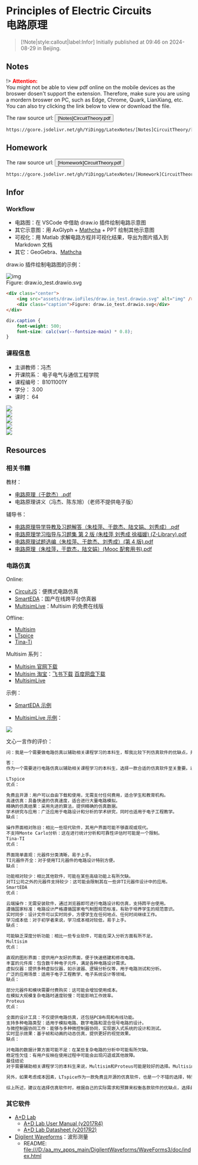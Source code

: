 # Principles of Electric Circuits <br> 电路原理

> [!Note|style:callout|label:Infor]
Initially published at 09:46 on 2024-08-29 in Beijing.


## Notes

!> **<span style='color:red'>Attention:</span>**<br>
You might not be able to view pdf online on the mobile devices as the broswer dosen't support the extension. Therefore, make sure you are using a mordern broswer on PC, such as Edge, Chrome, Quark, LianXiang, etc. You can also try clicking the link below to view or download
the file.

The raw source url: <button onclick="window.open('https://gcore.jsdelivr.net/gh/YiDingg/LatexNotes/[Notes]CircuitTheory/[Notes]CircuitTheory.pdf')" type="button">[Notes]CircuitTheory.pdf</button>

```pdf
https://gcore.jsdelivr.net/gh/YiDingg/LatexNotes/[Notes]CircuitTheory/[Notes]CircuitTheory.pdf
```

## Homework

The raw source url: <button onclick="window.open('https://gcore.jsdelivr.net/gh/YiDingg/LatexNotes/[Homework]CircuitTheory/[Homework]CircuitTheory.pdf')" type="button">[Homework]CircuitTheory.pdf</button>

```pdf
https://gcore.jsdelivr.net/gh/YiDingg/LatexNotes/[Homework]CircuitTheory/[Homework]CircuitTheory.pdf
```

## Infor

### Workflow

-   电路图：在 VSCode 中借助 draw.io 插件绘制电路示意图
-   其它示意图：用 AxGlyph + [Mathcha](https://www.mathcha.io/editor) + PPT 绘制其他示意图
-   可视化：用 Matlab 求解电路方程并可视化结果，导出为图片插入到 Markdown 文档
-   其它：GeoGebra、[Mathcha](https://www.mathcha.io/editor)

draw.io 插件绘制电路图的示例：

<div class='center'><img src='Notes/MajorCourses/CircuitTheory/assets/draw.io_test.drawio.svg' alt='img'/>
<div class='caption'>Figure: draw.io_test.drawio.svg</div></div>

```html
<div class="center">
    <img src="assets/draw.ioFiles/draw.io_test.drawio.svg" alt="img" />
    <div class="caption">Figure: draw.io_test.drawio.svg</div>
</div>
```

```css
div.caption {
    font-weight: 500;
    font-size: calc(var(--fontsize-main) * 0.8);
}
```

### 课程信息

-   主讲教师：冯杰
-   开课院系： 电子电气与通信工程学院
-   课程编号： B1011001Y
-   学分： 3.00
-   课时： 64

<!-- <div class="center"><img src="https://imagebank-0.oss-cn-beijing.aliyuncs.com/VS-PicGo/2024-08-27-10-30-24_CircuitTheoryNotes(0)-Preparations.png"/></div> -->
<div class="center"><img src="https://imagebank-0.oss-cn-beijing.aliyuncs.com/VS-PicGo/2024-08-27-10-39-39_CircuitTheoryNotes(0)-Preparations.jpg"/></div>
<div class="center"><img src="https://imagebank-0.oss-cn-beijing.aliyuncs.com/VS-PicGo/2024-08-27-10-17-18_CircuitTheoryNotes(0)-Preparations.jpg"/></div>
<div class="center"><img src="https://imagebank-0.oss-cn-beijing.aliyuncs.com/VS-PicGo/2024-08-27-11-05-16_CircuitTheoryNotes(0)-Preparations.png"/></div>

<div class="center"><img src="https://imagebank-0.oss-cn-beijing.aliyuncs.com/VS-PicGo/2024-08-27-10-15-24_CircuitTheoryNotes(0)-Preparations.jpg"/></div>

<div class="center"><img src="https://imagebank-0.oss-cn-beijing.aliyuncs.com/VS-PicGo/2024-08-29-13-13-40_CircuitTheoryNotes(0)-Preparations.jpg"/></div>

<!-- <div class="center"><img src="https://imagebank-0.oss-cn-beijing.aliyuncs.com/VS-PicGo/2024-08-27-17-37-36_CircuitTheoryNotes(0)-Preparations.jpg"/></div>
 -->

## Resources

### 相关书籍

教材：

-   [电路原理（于歆杰）.pdf](https://s.b1n.net/2eH2q)
-   电路原理讲义（冯杰、陈东旭）（老师不提供电子版）

辅导书：

-   [电路原理导学导教及习题解答（朱桂萍、于歆杰、陆文娟、刘秀成）.pdf](https://s.b1n.net/4kGFu)
-   [电路原理学习指导与习题集 第 2 版 (朱桂萍 刘秀成 徐福媛) (Z-Library).pdf](https://www.writebug.com/static/uploads/2024/8/27/bdf7b26c0f4342845a66054cccd6cdc1.pdf)
-   [电路原理试题选编（朱桂萍、于歆杰、刘秀成）(第 4 版).pdf](https://s.b1n.net/OSmef)
-   [电路原理（朱桂萍，于歆杰，陆文娟）(Mooc 配套用书).pdf](https://s.b1n.net/6Smsc)

### 电路仿真

Online:

-   [CircuitJS](https://www.eetree.cn/circuitjs/circuitjs.html)：便携式电路仿真
-   [SmartEDA](https://www.ismarteda.com/)：国产在线跨平台仿真器
-   [MultisimLive](https://www.multisim.com/get-started/)：Multisim 的免费在线版

Offline:

-   [Multisim](https://www.ni.com/zh-cn/support/downloads/software-products/download.multisim.html#452133)
-   [LTspice](https://www.analog.com/en/design-center/design-tools-and-calculators/ltspice-simulator.html)
-   [Tina-Ti](https://www.ti.com/tool/TINA-TI)

Multisim 系列：

-   [Multisim 官网下载](https://www.ni.com/zh-cn/support/downloads/software-products/download.multisim.html#452133)
-   [Multisim 淘宝](https://item.taobao.com/item.htm?spm=a21n57.1.item.1.5cdf523cnkKNJE&priceTId=2147806317247600582073947e9e5c)：[飞书下载](https://h2t5pqlfw1.feishu.cn/drive/folder/UyWcfUlc9leIfKdUj5zcdDwTn9d) [百度网盘下载](https://pan.baidu.com/s/1GVF6j89qCSGBTj86KVeMFA?pwd=1234)
-   [MultisimLive](https://www.multisim.com/get-started/)

示例：

-   [SmartEDA 示例](https://www.ismarteda.com/)

-   [MultisimLive 示例](https://www.multisim.com/content/a3jq2FvzzNdfuU4dPYQDsV/circuittest/open/)：
<div class="center"><img src="https://imagebank-0.oss-cn-beijing.aliyuncs.com/VS-PicGo/2024-08-23-00-55-48_CircuitTheoryNotes(0)-Preparations.jpg"/></div>

文心一言作的评价：

```txt
问：我是一个需要做电路仿真以辅助相关课程学习的本科生，帮我比较下列仿真软件的优缺点，并给出最佳结论：LTspice、tina-ti、SmartEDA、Multisim、Proteus

答：
作为一个需要进行电路仿真以辅助相关课程学习的本科生，选择一款合适的仿真软件至关重要。以下是对LTspice、Tina-TI、SmartEDA、Multisim和Proteus这五款仿真软件的优缺点比较，以及给出的最佳结论。

LTspice
优点：

免费且开源：用户可以自由下载和使用，无需支付任何费用，适合学生和教育机构。
高速仿真：具备快速的仿真速度，适合进行大量电路模拟。
精确的仿真结果：采用先进的算法，提供精确的仿真数据。
学术研究与应用：广泛应用于电路设计和分析的学术研究，同时也适用于电子工程教学。
缺点：

操作界面相对陈旧：相比一些现代软件，其用户界面可能不够直观或现代。
不支持Monte Carlo分析：这在进行统计分析和可靠性评估时可能是一个限制。
Tina-TI
优点：

界面简单直观：元器件分类清晰，易于上手。
TI元器件齐全：对于使用TI元器件的电路设计特别方便。
缺点：

功能相对较少：相比其他软件，可能在某些高级功能上有所欠缺。
对TI公司之外的元器件支持较少：这可能会限制其在一些非TI元器件设计中的应用。
SmartEDA
优点：

云端操作：无需安装软件，通过浏览器即可进行电路设计和仿真，支持跨平台使用。
遵循国家标准：电路设计严格遵循国家电气制图规范标准，有助于培养学生的规范意识。
实时同步：设计文件可以实时同步，方便学生在任何地点、任何时间继续工作。
学习成本低：对于初学者来说，学习成本相对较低，易于上手。
缺点：

可能缺乏深度分析功能：相比一些专业软件，可能在深入分析方面有所不足。
Multisim
优点：

直观的图形界面：提供用户友好的界面，便于快速搭建和修改电路。
丰富的元件库：包含数千种电子元件，满足各种电路设计需求。
虚拟仪器：提供多种虚拟仪器，如示波器、逻辑分析仪等，用于电路测试和分析。
广泛的应用场景：适用于电子工程教学、电子系统设计等领域。
缺点：

部分元器件和模块需要付费购买：这可能会增加使用成本。
在模拟大规模复杂电路时速度较慢：可能影响工作效率。
Proteus
优点：

全面的设计工具：不仅提供电路仿真，还包括PCB布局和布线功能。
支持多种电路类型：适用于模拟电路、数字电路和混合信号电路的设计。
与微控制器协同工作：能够与多种微控制器协同，实现嵌入式系统的设计和测试。
实时显示效果：基于帧和动画的动态仿真，提供更好的视觉效果。
缺点：

对电路的数据计算方面可能不足：在某些复杂电路的分析中可能有所欠缺。
稳定性欠佳：有用户反映在使用过程中可能会出现闪退或其他故障。
最佳结论
对于需要辅助相关课程学习的本科生来说，Multisim和Proteus可能是较好的选择。Multisim以其直观的图形界面、丰富的元件库和虚拟仪器功能，能够满足大部分电路设计和仿真的需求，特别适用于电子工程教学。而Proteus则以其全面的设计工具、支持多种电路类型和与微控制器的协同工作能力，在嵌入式系统设计和测试方面具有显著优势。两者各有千秋，具体选择可根据个人兴趣、课程需求和项目特点来决定。

另外，如果考虑成本因素，LTspice作为一款免费且开源的仿真软件，也是一个不错的选择，特别适合预算有限的学生和教育机构。而SmartEDA则以其云端操作和实时同步的特点，为那些需要跨平台使用或经常在不同地点工作的学生提供了便利。

综上所述，建议在选择仿真软件时，根据自己的实际需求和预算来权衡各款软件的优缺点，选择最适合自己的工具。
```

### 其它软件

-   [A+D Lab](https://www.x-cloud.cc/)
    -   [A+D Lab User Manual (v2017R4)](https://www.writebug.com/static/uploads/2024/8/29/2948871fe297835be2646d1367b38999.pdf)
    -   [A+D Lab Datasheet (v2017R2)](https://www.writebug.com/static/uploads/2024/8/29/7c45b7b2e2883c97f97e28e6a1a14c09.pdf)
-   [Digilent Waveforms](https://cloud.digilent.com/myproducts/waveform?pc=1&tab=2)：波形测量
    -   README: [file:///D:/aa_my_apps_main/DigilentWaveforms/WaveForms3/doc/index.html]()

